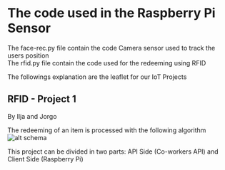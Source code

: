 # The code used in the Raspberry Pi Sensor
The face-rec.py file contain the code Camera sensor used to track the users position  
The rfid.py file contain the code used for the redeeming using RFID  

The followings explanation are the leaflet for our IoT Projects

## RFID - Project 1
By Ilja and Jorgo  

The redeeming of an item is processed with the following algorithm 
![alt schema](https://user-images.githubusercontent.com/63868715/99004323-2b9fea80-253f-11eb-9ad0-3c7731ae3105.png)

This project can be divided in two parts: API Side (Co-workers API) and Client Side (Raspberry Pi)

